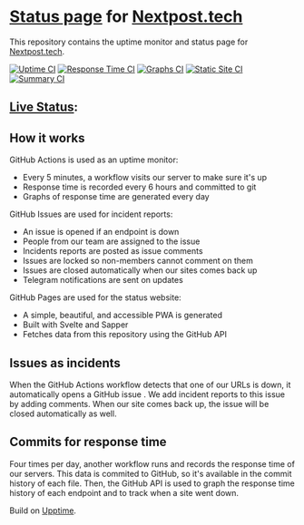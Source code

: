 # [Status page](https://status.nextpost.tech) for [Nextpost.tech](https://nextpost.tech)

<!--start: description-->

This repository contains the uptime monitor and status page for [Nextpost.tech](https://nextpost.tech).

<!--end: description-->

[![Uptime CI](https://github.com/nextpost-tech/status/workflows/Uptime%20CI/badge.svg)](https://github.com/upptime/upptime/actions?query=workflow%3A%22Uptime+CI%22)
[![Response Time CI](https://github.com/nextpost-tech/status/workflows/Response%20Time%20CI/badge.svg)](https://github.com/upptime/upptime/actions?query=workflow%3A%22Response+Time+CI%22)
[![Graphs CI](https://github.com/nextpost-tech/status/workflows/Graphs%20CI/badge.svg)](https://github.com/upptime/upptime/actions?query=workflow%3A%22Graphs+CI%22)
[![Static Site CI](https://github.com/nextpost-tech/status/workflows/Static%20Site%20CI/badge.svg)](https://github.com/upptime/upptime/actions?query=workflow%3A%22Static+Site+CI%22)
[![Summary CI](https://github.com/nextpost-tech/status/workflows/Summary%20CI/badge.svg)](https://github.com/upptime/upptime/actions?query=workflow%3A%22Summary+CI%22)

## [Live Status](https://status.nextpost.tech): <!--live status-->

<!--start: status pages-->
<!--end: status pages-->

<!--start: docs-->

## How it works

GitHub Actions is used as an uptime monitor:
- Every 5 minutes, a workflow visits our server to make sure it's up
- Response time is recorded every 6 hours and committed to git
- Graphs of response time are generated every day

GitHub Issues are used for incident reports:
- An issue is opened if an endpoint is down
- People from our team are assigned to the issue
- Incidents reports are posted as issue comments
- Issues are locked so non-members cannot comment on them
- Issues are closed automatically when our sites comes back up
- Telegram notifications are sent on updates

GitHub Pages are used for the status website:
- A simple, beautiful, and accessible PWA is generated
- Built with Svelte and Sapper
- Fetches data from this repository using the GitHub API

## Issues as incidents

When the GitHub Actions workflow detects that one of our URLs is down, it automatically opens a GitHub issue . We add incident reports to this issue by adding comments. When our site comes back up, the issue will be closed automatically as well.

## Commits for response time

Four times per day, another workflow runs and records the response time of our servers. This data is commited to GitHub, so it's available in the commit history of each file. Then, the GitHub API is used to graph the response time history of each endpoint and to track when a site went down.

Build on [Upptime](https://upptime.js.org).




